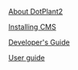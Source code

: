 [About DotPlant2](/en/about.md)

[Installing CMS](/en/install.md)

[Developer's Guide](/en/dev/index.md)

[User guide](/en/user/index.md)
